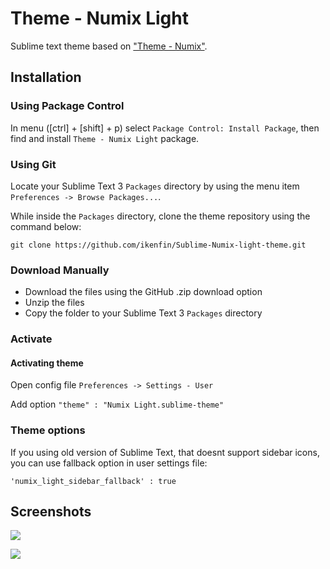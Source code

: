 # Theme - Numix Light

Sublime text theme based on ["Theme - Numix"](https://github.com/alperenelhan/sublime-numix-theme).

## Installation

### Using Package Control

In menu ([ctrl] + [shift] + p) select `Package Control: Install Package`, then find and install `Theme - Numix Light` package.

### Using Git

Locate your Sublime Text 3 `Packages` directory by using the menu item `Preferences -> Browse Packages...`.

While inside the `Packages` directory, clone the theme repository using the command below:

    git clone https://github.com/ikenfin/Sublime-Numix-light-theme.git

### Download Manually

* Download the files using the GitHub .zip download option
* Unzip the files
* Copy the folder to your Sublime Text 3 `Packages` directory

### Activate
#### Activating theme
Open config file `Preferences -> Settings - User`

Add option `"theme" : "Numix Light.sublime-theme"`

### Theme options
If you using old version of Sublime Text, that doesnt support sidebar icons, you can use fallback option in user settings file:

    'numix_light_sidebar_fallback' : true

## Screenshots

![](https://dl.dropboxusercontent.com/u/76506086/github/numix%20light/screenshots/1_v1.png)

![](https://dl.dropboxusercontent.com/u/76506086/github/numix%20light/screenshots/2_v1.png)
